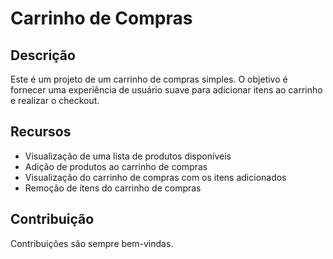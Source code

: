 # Carrinho de Compras

## Descrição

Este é um projeto de um carrinho de compras simples. O objetivo é fornecer uma experiência de usuário suave para adicionar itens ao carrinho e realizar o checkout.

## Recursos

- Visualização de uma lista de produtos disponíveis
- Adição de produtos ao carrinho de compras
- Visualização do carrinho de compras com os itens adicionados
- Remoção de itens do carrinho de compras

## Contribuição

Contribuições são sempre bem-vindas.

